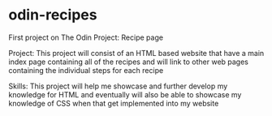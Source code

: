 # odin-recipes
First project on The Odin Project: Recipe page

Project:
    This project will consist of an HTML based website that have a main index page containing all of the recipes and will link to other web pages containing the individual steps for each recipe

Skills:
    This project will help me showcase and further develop my knowledge for HTML and eventually will also be able to showcase my knowledge of CSS when that get implemented into my website

